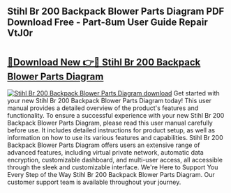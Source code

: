 ## Stihl Br 200 Backpack Blower Parts Diagram PDF Download Free - Part-8um User Guide Repair VtJ0r

# <h2><a href="http://dfmnp6.blite.top/?on=Stihl+Br+200+Backpack+Blower+Parts+Diagram">🔗Download New 👉🔴 Stihl Br 200 Backpack Blower Parts Diagram</a></h2>

[![Stihl Br 200 Backpack Blower Parts Diagram download](https://i.imgur.com/lujVjoI.png)](http://dfmnp6.blite.top/?on=Stihl+Br+200+Backpack+Blower+Parts+Diagram)
Get started with your new Stihl Br 200 Backpack Blower Parts Diagram today! This user manual provides a detailed overview of the product's features and functionality. To ensure a successful experience with your new Stihl Br 200 Backpack Blower Parts Diagram, please read this user manual carefully before use. It includes detailed instructions for product setup, as well as information on how to use its various features and capabilities. Stihl Br 200 Backpack Blower Parts Diagram offers users an extensive range of advanced features, including virtual private network, automatic data encryption, customizable dashboard, and multi-user access, all accessible through the sleek and customizable interface. We're Here to Support You Every Step of the Way Stihl Br 200 Backpack Blower Parts Diagram. Our customer support team is available throughout your journey.
